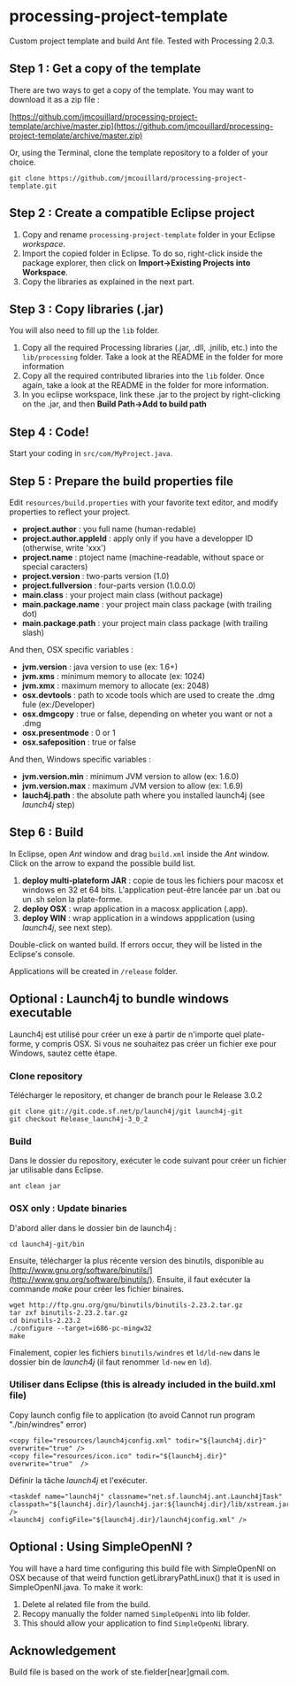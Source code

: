 processing-project-template
===========================

Custom project template and build Ant file. Tested with Processing 2.0.3.


## Step 1 : Get a copy of the template

There are two ways to get a copy of the template. You may want to download it as a zip file :

[https://github.com/jmcouillard/processing-project-template/archive/master.zip](https://github.com/jmcouillard/processing-project-template/archive/master.zip)

Or, using the Terminal, clone the template repository to a folder of your choice.

```
git clone https://github.com/jmcouillard/processing-project-template.git
```


## Step 2 : Create a compatible Eclipse project

1. Copy and rename `processing-project-template` folder in your Eclipse *workspace*.
2. Import the copied folder in Eclipse. To do so, right-click inside the package explorer, then click on **Import->Existing Projects into Workspace**.
3. Copy the libraries as explained in the next part.


## Step 3 : Copy libraries (.jar)

You will also need to fill up the `lib` folder.

1. Copy all the required Processing libraries (.jar, .dll, .jnilib, etc.) into the `lib/processing` folder. Take a look at the README in the folder for more information
2. Copy all the required contributed libraries into the `lib` folder. Once again, take a look at the README in the folder for more information.
3. In you eclipse workspace, link these .jar to the project by right-clicking on the .jar, and then **Build Path->Add to build path**


## Step 4 : Code!

Start your coding in `src/com/MyProject.java`.


## Step 5 : Prepare the build properties file

Edit `resources/build.properties` with your favorite text editor, and modify properties to reflect your project.

- **project.author** : you full name (human-redable)
- **project.author.appleId** : apply only if you have a developper ID (otherwise, write 'xxx')
- **project.name** : ptoject name (machine-readable, without space or special caracters)
- **project.version** : two-parts version (1.0)
- **project.fullversion** : four-parts version (1.0.0.0)
- **main.class** : your project main class (without package)
- **main.package.name** : your project main class package (with trailing dot)
- **main.package.path** : your project main class package (with trailing slash)

And then, OSX specific variables :

- **jvm.version** : java version to use (ex: 1.6+)
- **jvm.xms** : minimum memory to allocate (ex: 1024)
- **jvm.xmx** : maximum memory to allocate (ex: 2048)
- **osx.devtools** : path to xcode tools which are used to create the .dmg fule (ex:/Developer)
- **osx.dmgcopy** : true or false, depending on wheter you want or not a .dmg
- **osx.presentmode** : 0 or 1
- **osx.safeposition** : true or false

And then, Windows specific variables :

- **jvm.version.min** : minimum JVM version to allow (ex: 1.6.0)
- **jvm.version.max** : maximum JVM version to allow (ex: 1.6.9)
- **lauch4j.path** : the absolute path where you installed launch4j (see *launch4j* step)


## Step 6 : Build

In Eclipse, open *Ant* window and drag `build.xml` inside the *Ant* window. Click on the arrow to expand the possible build list.

1. **deploy multi-plateform JAR** : copie de tous les fichiers pour macosx et windows en 32 et 64 bits. L'application peut-être lancée par un .bat ou un .sh selon la plate-forme.
2. **deploy OSX** : wrap application in a macosx application (.app).
3. **deploy WIN** : wrap application in a windows appplication (using *launch4j*, see next step).

Double-click on wanted build. If errors occur, they will be listed in the Eclipse's console.

Applications will be created in `/release` folder.


## Optional : Launch4j to bundle windows executable

Launch4j est utilisé pour créer un exe à partir de n'importe quel plate-forme, y compris OSX. Si vous ne souhaitez pas créer un fichier exe pour Windows, sautez cette étape.

### Clone repository

Télécharger le repository, et changer de branch pour le Release 3.0.2

```
git clone git://git.code.sf.net/p/launch4j/git launch4j-git
git checkout Release_launch4j-3_0_2
```

### Build

Dans le dossier du repository, exécuter le code suivant pour créer un fichier jar utilisable dans Eclipse.

```
ant clean jar
```

### OSX only : Update binaries

D'abord aller dans le dossier bin de launch4j :

```
cd launch4j-git/bin
```

Ensuite, télécharger la plus récente version des binutils, disponible au [http://www.gnu.org/software/binutils/](http://www.gnu.org/software/binutils/). Ensuite, il faut exécuter la commande *make* pour créer les fichier binaires.

```
wget http://ftp.gnu.org/gnu/binutils/binutils-2.23.2.tar.gz
tar zxf binutils-2.23.2.tar.gz
cd binutils-2.23.2
./configure --target=i686-pc-mingw32
make
```

Finalement, copier les fichiers `binutils/windres` et `ld/ld-new` dans le dossier bin de *launch4j* (il faut renommer `ld-new` en `ld`). 

### Utiliser dans Eclipse (this is already included in the build.xml file)

Copy launch config file to application (to avoid Cannot run program "./bin/windres" error) 

```
<copy file="resources/launch4jconfig.xml" todir="${launch4j.dir}" overwrite="true" />
<copy file="resources/icon.ico" todir="${launch4j.dir}" overwrite="true"  />
```

Définir la tâche *launch4j* et l'exécuter.

```
<taskdef name="launch4j" classname="net.sf.launch4j.ant.Launch4jTask" classpath="${launch4j.dir}/launch4j.jar:${launch4j.dir}/lib/xstream.jar" />
<launch4j configFile="${launch4j.dir}/launch4jconfig.xml" />
```


## Optional : Using SimpleOpenNI ?

You will have a hard time configuring this build file with SimpleOpenNI on OSX because of that weird function getLibraryPathLinux() that it is used in SimpleOpenNI.java. To make it work:

1. Delete al related file from the build.
2. Recopy manually the folder named `SimpleOpenNi` into lib folder.
3. This should allow your application to find `SimpleOpenNi` library.


## Acknowledgement

Build file is based on the work of ste.fielder[near]gmail.com.

